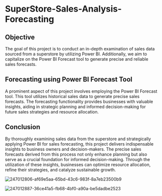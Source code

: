 # SuperStore-Sales-Analysis-Forecasting
## Objective
The goal of this project is to conduct an in-depth examination of sales data sourced from a superstore by utilizing Power BI. Additionally, we aim to capitalize on the Power BI Forecast tool to generate precise and reliable sales forecasts.
## Forecasting using Power BI Forecast Tool
A prominent aspect of this project involves employing the Power BI Forecast tool. This tool utilizes historical sales data to generate precise sales forecasts. The forecasting functionality provides businesses with valuable insights, aiding in strategic planning and informed decision-making for future sales strategies and resource allocation.
## Conclusion
By thoroughly examining sales data from the superstore and strategically applying Power BI for sales forecasting, this project delivers indispensable insights to business owners and decision-makers. The precise sales forecasts derived from this process not only enhance planning but also serve as a crucial foundation for informed decision-making. Through the utilization of these insights, businesses can optimize resource allocation, refine their strategies, and catalyze sustainable growth.

![247012806-af69e5aa-65bd-43c6-983f-8a7eb23500b9](https://github.com/Dipanshu-Jagat/SuperStore-Sales-Analysis-Forecasting/assets/86709644/86ec2c1b-9681-4ed2-90a6-581ed0a21be5)

![247012887-36ce41a5-fb68-4bf0-a90a-be5dadbe2523](https://github.com/Dipanshu-Jagat/SuperStore-Sales-Analysis-Forecasting/assets/86709644/98fc2fa7-6a9e-4016-93ad-fe6276699fb5)

